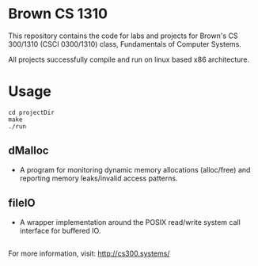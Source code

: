 Brown CS 1310
===============

This repository contains the code for labs and projects for Brown's CS 300/1310
(CSCI 0300/1310) class, Fundamentals of Computer Systems.

All projects successfully compile and run on linux based x86 architecture.


# Usage
```
cd projectDir
make
./run
```

## dMalloc
  * A program for monitoring dynamic memory allocations (alloc/free) and reporting memory leaks/invalid access patterns.

## fileIO
  * A wrapper implementation around the POSIX read/write system call interface for buffered IO.

## 



    
For more information, visit:
http://cs300.systems/
